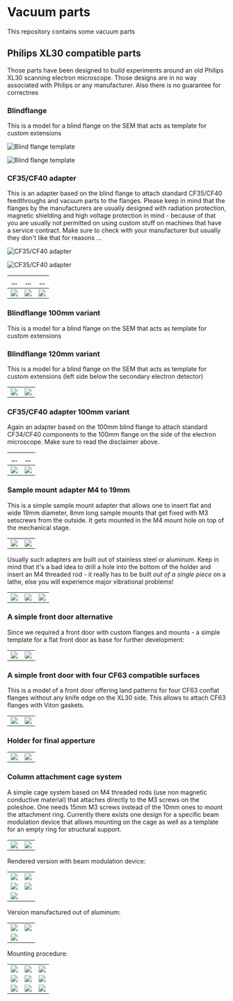 # Vacuum parts

This repository contains some vacuum parts

## Philips XL30 compatible parts

Those parts have been designed to build experiments around
an old Philips XL30 scanning electron microscope. Those designs
are in no way associated with Philips or any manufacturer. Also
there is no guarantee for correctnes

### Blindflange

This is a model for a blind flange on the SEM that acts as template
for custom extensions

![Blind flange template](https://raw.githubusercontent.com/tspspi/freecadModel/master/Vacuum/PhilipsXL30/PhilipsXL30_Blindflange.png)

![Blind flange template](https://github.com/tspspi/freecadModel/blob/master/Vacuum/PhilipsXL30/PhilipsXL30_Blindflange_002.png)

### CF35/CF40 adapter

This is an adapter based on the blind flange to attach standard CF35/CF40
feedthroughs and vacuum parts to the flanges. Please keep in mind that
the flanges by the manufacturers are usually designed with radiation
protection, magnetic shielding and high voltage protection in mind - because
of that you are usually not permitted on using custom stuff on machines
that have a service contract. Make sure to check with your manufacturer but
usually they don't like that for reasons ...

![CF35/CF40 adapter](https://raw.githubusercontent.com/tspspi/freecadModel/master/Vacuum/PhilipsXL30/PhilipsXL30_FlangeToCF35_CF40_ZeroLengthAdapter_001.png)

![CF35/CF40 adapter](https://raw.githubusercontent.com/tspspi/freecadModel/master/Vacuum/PhilipsXL30/PhilipsXL30_FlangeToCF35_CF40_ZeroLengthAdapter_002.png)

| ... | ... | ... |
| --- | --- | --- |
| ![](https://github.com/tspspi/freecadModel/blob/master/Vacuum/PhilipsXL30/xl30_flange_small_01.jpg) | ![](https://github.com/tspspi/freecadModel/blob/master/Vacuum/PhilipsXL30/xl30_flange_small_02.jpg) | ![](https://github.com/tspspi/freecadModel/blob/master/Vacuum/PhilipsXL30/xl30_flange_small_03.jpg) |

### Blindflange 100mm variant

This is a model for a blind flange on the SEM that acts as template
for custom extensions

### Blindflange 120mm variant

This is a model for a blind flange on the SEM that acts as template
for custom extensions (left side below the secondary electron detector)

|     |     |
| --- | --- |
| ![](https://github.com/tspspi/freecadModel/blob/master/Vacuum/PhilipsXL30/PhilippsXL30_Blindflange_120__001.png) | ![](https://github.com/tspspi/freecadModel/blob/master/Vacuum/PhilipsXL30/PhilippsXL30_Blindflange_120__001.png) |

### CF35/CF40 adapter 100mm variant

Again an adapter based on the 100mm blind flange to attach standard CF34/CF40
components to the 100mm flange on the side of the electron microscope. Make
sure to read the disclaimer above.

| ... | ... |
| --- | --- |
| ![](https://github.com/tspspi/freecadModel/blob/master/Vacuum/PhilipsXL30/xl30_flange_large_01.jpg) | ![](https://github.com/tspspi/freecadModel/blob/master/Vacuum/PhilipsXL30/xl30_flange_large_02.jpg) |

### Sample mount adapter M4 to 19mm

This is a simple sample mount adapter that allows one to insert flat and
wide 19mm diameter, 8mm long sample mounts that get fixed with M3 setscrews
from the outside. It gets mounted in the M4 mount hole on top of the
mechanical stage.

|     |     |
| --- | --- |
| ![](https://raw.githubusercontent.com/tspspi/freecadModel/master/Vacuum/PhilipsXL30/PhilippsXL30_SampleMountAdapter_M4to19mm_01.png) | ![](https://raw.githubusercontent.com/tspspi/freecadModel/master/Vacuum/PhilipsXL30/PhilippsXL30_SampleMountAdapter_M4to19mm_02.png)

Usually such adapters are built out of stainless steel or aluminum. Keep in mind
that it's a bad idea to drill a hole into the bottom of the holder and insert an
M4 threaded rod - it really has to be built _out of a single piece_ on a lathe,
else you will experience major vibrational problems!

|     |     |     |
| --- | --- | --- |
| ![](https://raw.githubusercontent.com/tspspi/freecadModel/master/Vacuum/PhilipsXL30/samplemountm4to19mm_00.jpg)| ![](https://raw.githubusercontent.com/tspspi/freecadModel/master/Vacuum/PhilipsXL30/samplemountm4to19mm_01.jpg) | ![](https://raw.githubusercontent.com/tspspi/freecadModel/master/Vacuum/PhilipsXL30/samplemountm4to19mm_02.jpg) |

### A simple front door alternative

Since we required a front door with custom flanges and mounts - a simple template
for a flat front door as base for further development:

|     |     |
| --- | --- |
| ![](https://raw.githubusercontent.com/tspspi/freecadModel/master/Vacuum/PhilipsXL30/XL30SimpleFrontdoor01_001.png) | ![](https://raw.githubusercontent.com/tspspi/freecadModel/master/Vacuum/PhilipsXL30/XL30SimpleFrontdoor01_002.png) |

### A simple front door with four CF63 compatible surfaces

This is a model of a front door offering land patterns for four CF63 conflat flanges
without any knife edge on the XL30 side. This allows to attach CF63 flanges with Viton
gaskets.

|     |     |
| --- | --- |
| ![](https://raw.githubusercontent.com/tspspi/freecadModel/master/Vacuum/PhilipsXL30/XL30Frontdoor_Flanges01_001.png) | ![](https://raw.githubusercontent.com/tspspi/freecadModel/master/Vacuum/PhilipsXL30/XL30Frontdoor_Flanges01_002.png) |

### Holder for final apperture

|     |     |
| --- | --- |
| ![](https://raw.githubusercontent.com/tspspi/freecadModel/master/Vacuum/PhilipsXL30/XL30FinalAppertureHolder_01.png) | ![](https://raw.githubusercontent.com/tspspi/freecadModel/master/Vacuum/PhilipsXL30/XL30FinalAppertureHolder_02.png) |

### Column attachment cage system

A simple cage system based on M4 threaded rods (use non magnetic conductive
material) that attaches directly to the M3 screws on the poleshoe. One
needs 15mm M3 screws instead of the 10mm ones to mount the attachment
ring. Currently there exists one design for a specific beam modulation device
that allows mounting on the cage as well as a template for an empty ring for
structural support.

|     |     |
| --- | --- |
| ![](https://raw.githubusercontent.com/tspspi/freecadModel/master/Vacuum/PhilipsXL30/XL30ColumnAttachmentRing_01.png) | ![](https://raw.githubusercontent.com/tspspi/freecadModel/master/Vacuum/PhilipsXL30/XL30ColumnAttachmentRing_PCB01.png) |

Rendered version with beam modulation device:

|     |     |
| --- | --- |
| ![](https://raw.githubusercontent.com/tspspi/freecadModel/master/Vacuum/PhilipsXL30/XL30ColumnAttachmentRing_AssembledPCB01.png) | ![](https://raw.githubusercontent.com/tspspi/freecadModel/master/Vacuum/PhilipsXL30/XL30ColumnAttachmentRing_AssembledPCB02.png) |
| ![](https://raw.githubusercontent.com/tspspi/freecadModel/master/Vacuum/PhilipsXL30/XL30ColumnAttachmentRing_AssembledPCB03.png) | ![](https://raw.githubusercontent.com/tspspi/freecadModel/master/Vacuum/PhilipsXL30/XL30ColumnAttachmentRing_AssembledPCB04.png) |
| ![](https://raw.githubusercontent.com/tspspi/freecadModel/master/Vacuum/PhilipsXL30/XL30ColumnAttachmentRing_AssembledPCB05.png) | |

Version manufactured out of aluminum:

|     |     |
| --- | --- |
| ![](https://raw.githubusercontent.com/tspspi/freecadModel/master/Vacuum/PhilipsXL30/columncage_01.jpg) | ![](https://raw.githubusercontent.com/tspspi/freecadModel/master/Vacuum/PhilipsXL30/columncage_02.jpg) |
| ![](https://raw.githubusercontent.com/tspspi/freecadModel/master/Vacuum/PhilipsXL30/columncage_03.jpg) | | 

Mounting procedure:

|     |     |     |
| --- | --- | --- |
| ![](https://raw.githubusercontent.com/tspspi/freecadModel/master/Vacuum/PhilipsXL30/columncage_mount_01.jpg) | ![](https://raw.githubusercontent.com/tspspi/freecadModel/master/Vacuum/PhilipsXL30/columncage_mount_02.jpg) | ![](https://raw.githubusercontent.com/tspspi/freecadModel/master/Vacuum/PhilipsXL30/columncage_mount_03.jpg) |
| ![](https://raw.githubusercontent.com/tspspi/freecadModel/master/Vacuum/PhilipsXL30/columncage_mount_04.jpg) | ![](https://raw.githubusercontent.com/tspspi/freecadModel/master/Vacuum/PhilipsXL30/columncage_mount_05.jpg) | ![](https://raw.githubusercontent.com/tspspi/freecadModel/master/Vacuum/PhilipsXL30/columncage_mount_06.jpg) |
| ![](https://raw.githubusercontent.com/tspspi/freecadModel/master/Vacuum/PhilipsXL30/columncage_mount_07.jpg) | ![](https://raw.githubusercontent.com/tspspi/freecadModel/master/Vacuum/PhilipsXL30/columncage_mount_08.jpg) | ![](https://raw.githubusercontent.com/tspspi/freecadModel/master/Vacuum/PhilipsXL30/columncage_mount_09.jpg) |

